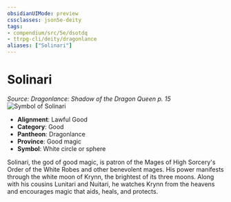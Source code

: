 ```yaml
---
obsidianUIMode: preview
cssclasses: json5e-deity
tags:
- compendium/src/5e/dsotdq
- ttrpg-cli/deity/dragonlance
aliases: ["Solinari"]
---
```

# Solinari
*Source: Dragonlance: Shadow of the Dragon Queen p. 15* 
![Symbol of Solinari](/3-Mechanics/CLI/deities/img/dsotdq-012-00-016-symbol-solinari.webp#symbol)

- **Alignment**: Lawful Good
- **Category**: Good
- **Pantheon**: Dragonlance
- **Province**: Good magic
- **Symbol**: White circle or sphere

Solinari, the god of good magic, is patron of the Mages of High Sorcery's Order of the White Robes and other benevolent mages. His power manifests through the white moon of Krynn, the brightest of its three moons. Along with his cousins Lunitari and Nuitari, he watches Krynn from the heavens and encourages magic that aids, heals, and protects.